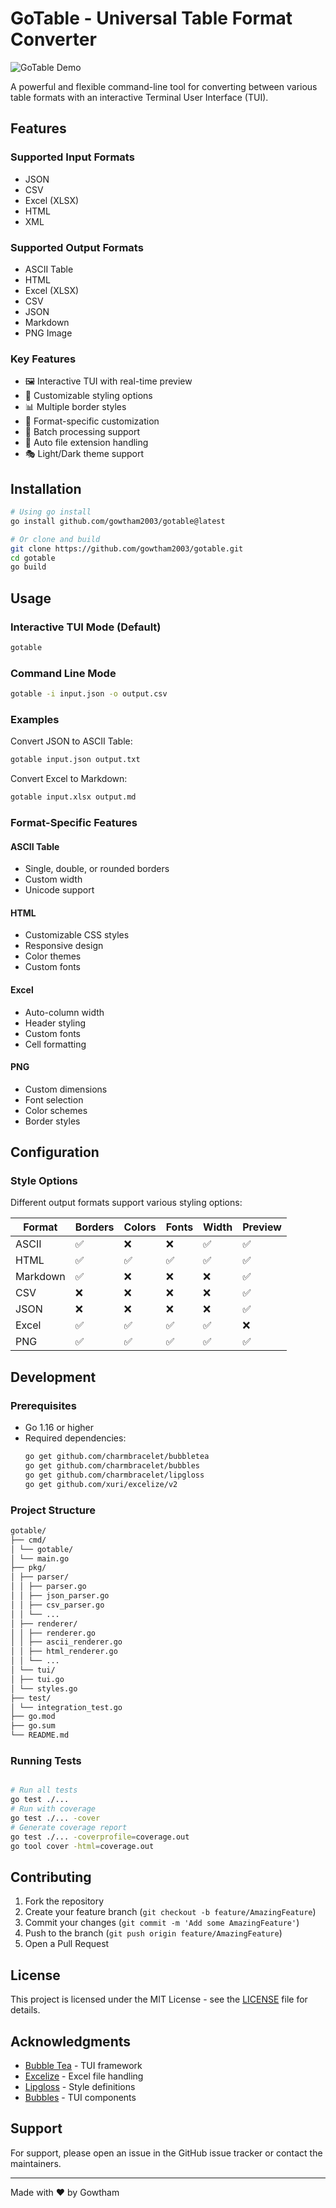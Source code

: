 # GoTable - Universal Table Format Converter

![GoTable Demo](assets/demo.gif)

A powerful and flexible command-line tool for converting between various table formats with an interactive Terminal User Interface (TUI).

## Features

### Supported Input Formats

- JSON
- CSV
- Excel (XLSX)
- HTML
- XML

### Supported Output Formats

- ASCII Table
- HTML
- Excel (XLSX)
- CSV
- JSON
- Markdown
- PNG Image

### Key Features

- 🖼️ Interactive TUI with real-time preview
- 🎨 Customizable styling options
- 📊 Multiple border styles
- 🎯 Format-specific customization
- 🚀 Batch processing support
- 💾 Auto file extension handling
- 🎭 Light/Dark theme support

## Installation

```bash
# Using go install
go install github.com/gowtham2003/gotable@latest

# Or clone and build
git clone https://github.com/gowtham2003/gotable.git
cd gotable
go build

```

## Usage

### Interactive TUI Mode (Default)

```bash
gotable
```

### Command Line Mode

```bash
gotable -i input.json -o output.csv
```

### Examples

Convert JSON to ASCII Table:

```bash
gotable input.json output.txt
```

Convert Excel to Markdown:

```bash
gotable input.xlsx output.md
```

### Format-Specific Features

#### ASCII Table

- Single, double, or rounded borders
- Custom width
- Unicode support

#### HTML

- Customizable CSS styles
- Responsive design
- Color themes
- Custom fonts

#### Excel

- Auto-column width
- Header styling
- Custom fonts
- Cell formatting

#### PNG

- Custom dimensions
- Font selection
- Color schemes
- Border styles

## Configuration

### Style Options

Different output formats support various styling options:

| Format   | Borders | Colors | Fonts | Width | Preview |
| -------- | ------- | ------ | ----- | ----- | ------- |
| ASCII    | ✅      | ❌     | ❌    | ✅    | ✅      |
| HTML     | ✅      | ✅     | ✅    | ✅    | ✅      |
| Markdown | ✅      | ❌     | ❌    | ❌    | ✅      |
| CSV      | ❌      | ❌     | ❌    | ❌    | ✅      |
| JSON     | ❌      | ❌     | ❌    | ❌    | ✅      |
| Excel    | ✅      | ✅     | ✅    | ✅    | ❌      |
| PNG      | ✅      | ✅     | ✅    | ✅    | ✅      |

## Development

### Prerequisites

- Go 1.16 or higher
- Required dependencies:
  ```bash
  go get github.com/charmbracelet/bubbletea
  go get github.com/charmbracelet/bubbles
  go get github.com/charmbracelet/lipgloss
  go get github.com/xuri/excelize/v2
  ```

### Project Structure

```bash
gotable/
├── cmd/
│ └── gotable/
│ └── main.go
├── pkg/
│ ├── parser/
│ │ ├── parser.go
│ │ ├── json_parser.go
│ │ ├── csv_parser.go
│ │ └── ...
│ ├── renderer/
│ │ ├── renderer.go
│ │ ├── ascii_renderer.go
│ │ ├── html_renderer.go
│ │ └── ...
│ └── tui/
│ ├── tui.go
│ └── styles.go
├── test/
│ └── integration_test.go
├── go.mod
├── go.sum
└── README.md
```

### Running Tests

```bash

# Run all tests
go test ./...
# Run with coverage
go test ./... -cover
# Generate coverage report
go test ./... -coverprofile=coverage.out
go tool cover -html=coverage.out
```

## Contributing

1. Fork the repository
2. Create your feature branch (`git checkout -b feature/AmazingFeature`)
3. Commit your changes (`git commit -m 'Add some AmazingFeature'`)
4. Push to the branch (`git push origin feature/AmazingFeature`)
5. Open a Pull Request

## License

This project is licensed under the MIT License - see the [LICENSE](LICENSE) file for details.

## Acknowledgments

- [Bubble Tea](https://github.com/charmbracelet/bubbletea) - TUI framework
- [Excelize](https://github.com/xuri/excelize) - Excel file handling
- [Lipgloss](https://github.com/charmbracelet/lipgloss) - Style definitions
- [Bubbles](https://github.com/charmbracelet/bubbles) - TUI components

## Support

For support, please open an issue in the GitHub issue tracker or contact the maintainers.

---

Made with ❤️ by Gowtham
